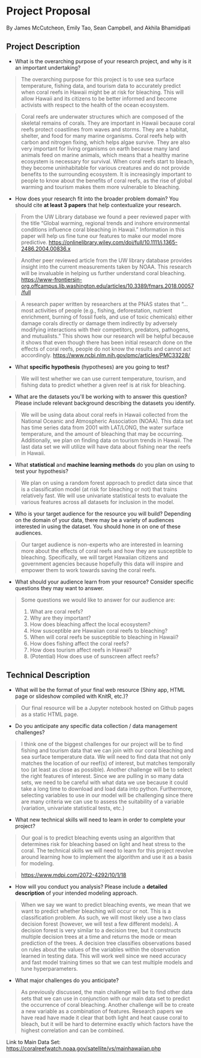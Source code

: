 # Project Proposal
By James McCutcheon, Emily Tao, Sean Campbell, and Akhila Bhamidipati

## Project Description
-   What is the overarching purpose of your research project, and why is it an important undertaking?
> The overarching purpose for this project is to use sea surface temperature, fishing data, and tourism data to accurately predict when coral reefs in Hawaii might be at risk for bleaching. This will allow Hawaii and its citizens to be better informed and become activists with respect to the health of the ocean ecosystem.

> Coral reefs are underwater structures which are composed of the skeletal remains of corals. They are important in Hawaii because coral reefs protect coastlines from waves and storms. They are a habitat, shelter, and food for many marine organisms. Coral reefs help with carbon and nitrogen fixing, which helps algae survive. They are also very important for living organisms on earth because many land animals feed on marine animals, which means that a healthy marine ecosystem is necessary for survival. When coral reefs start to bleach, they become uninhabitable for various creatures and do not provide benefits to the surrounding ecosystem. It is increasingly important to people to know about the benefits of coral reefs, as the rise of global warming and tourism makes them more vulnerable to bleaching.

-   How does your research fit into the broader problem domain? You should cite  **at least 3 papers**  that help contextualize your research.
> From the UW Library database we found a peer reviewed paper with the title “Global warming, regional trends and inshore environmental conditions influence coral bleaching in Hawaii.” Information in this paper will help us fine tune our features to make our model more predictive. https://onlinelibrary.wiley.com/doi/full/10.1111/j.1365-2486.2004.00836.x

> Another peer reviewed article from the UW library database provides insight into the current measurements taken by NOAA. This research will be invaluable in helping us further understand coral bleaching. https://www-frontiersin-org.offcampus.lib.washington.edu/articles/10.3389/fmars.2018.00057/full

> A research paper written by researchers at the PNAS states that “... most activities of people (e.g., fishing, deforestation, nutrient enrichment, burning of fossil fuels, and use of toxic chemicals) either damage corals directly or damage them indirectly by adversely modifying interactions with their competitors, predators, pathogens, and mutualists.” This shows how our research will be helpful because it shows that even though there has been initial research done on the effects of coral reefs, people do not know the results and cannot act accordingly.
https://www.ncbi.nlm.nih.gov/pmc/articles/PMC33228/

-   What  **specific hypothesis** (hypotheses) are you going to test?
> We will test whether we can use current temperature, tourism, and fishing data to predict whether a given reef is at risk for bleaching.

-   What are the datasets you'll be working with to answer this question? Please include relevant background describing the datasets you identify.
> We will be using data about coral reefs in Hawaii collected from the National Oceanic and Atmospheric Association (NOAA). This data set has time series data from 2001 with LAT/LONG, the water surface temperature, and the amount of bleaching that may be occurring. Additionally, we plan on finding data on tourism trends in Hawaii. The last data set we will utilize will have data about fishing near the reefs in Hawaii.


-   What  **statistical**  and  **machine learning methods** do you plan on using to test your hypothesis?
> We plan on using a random forest approach to predict data since that is a classification model (at risk for bleaching or not) that trains relatively fast. We will use univariate statistical tests to evaluate the various features across all datasets for inclusion in the model.

-   Who is your target audience for the resource you will build? Depending on the domain of your data, there may be a variety of audiences interested in using the dataset. You should hone in on one of these audiences.
> Our target audience is non-experts who are interested in learning more about the effects of coral reefs and how they are susceptible to bleaching. Specifically, we will target Hawaiian citizens and government agencies because hopefully this data will inspire and empower them to work towards saving the coral reefs.

-   What should your audience learn from your resource? Consider specific questions they may want to answer.
> Some questions we would like to answer for our audience are:
> 1. What are coral reefs?
> 2. Why are they important?
> 3. How does bleaching affect the local ecosystem?
> 4. How susceptible are Hawaiian coral reefs to bleaching?
> 5. When will coral reefs be susceptible to bleaching in Hawaii?
> 6. How does fishing affect the coral reefs?
> 7. How does tourism affect reefs in Hawaii?
> 8. (Potential) How does use of sunscreen affect reefs?


## Technical Description
-   What will be the format of your final web resource (Shiny app, HTML page or slideshow compiled with KnitR, etc.)?
> Our final resource will be a Jupyter notebook hosted on Github pages as a static HTML page.

-   Do you anticipate any specific data collection / data management challenges?
> I think one of the biggest challenges for our project will be to find fishing and tourism data that we can join with our coral bleaching and sea surface temperature data. We will need to find data that not only matches the location of our reef(s) of interest, but matches temporally too (at least as close as possible). Another challenge will be to select the right features of interest. Since we are pulling in so many data sets, we need to be careful with what data we use because it could take a long time to download and load data into python. Furthermore, selecting variables to use in our model will be challenging since there are many criteria we can use to assess the suitability of a variable (variation, univariate statistical tests, etc.)

-   What new technical skills will need to learn in order to complete your project?
> Our goal is to predict bleaching events using an algorithm that determines risk for bleaching based on light and heat stress to the coral. The technical skills we will need to learn for this project revolve around learning how to implement the algorithm and use it as a basis for modeling.

> https://www.mdpi.com/2072-4292/10/1/18

-   How will you conduct you analysis? Please include a  **detailed description**  of your intended modeling approach.
> When we say we want to predict bleaching events, we mean that we want to predict whether bleaching will occur or not. This is a classification problem. As such, we will most likely use a two class decision forest (however, we will test a few different models). A decision forest is very similar to a decision tree, but it constructs multiple decision trees at a time and returns the mode or mean prediction of the trees. A decision tree classifies observations based on rules about the values of the variables within the observation learned in testing data. This will work well since we need accuracy and fast model training times so that we can test multiple models and tune hyperparameters.

-   What major challenges do you anticipate?
> As previously discussed, the main challenge will be to find other data sets that we can use in conjunction with our main data set to predict the occurrence of coral bleaching. Another challenge will be to create a new variable as a combination of features. Research papers we have read have made it clear that both light and heat cause coral to bleach, but it will be hard to determine exactly which factors have the highest correlation and can be combined.

Link to Main Data Set: https://coralreefwatch.noaa.gov/satellite/vs/mainhawaiian.php

